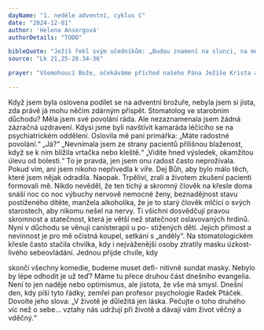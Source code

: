 ```yaml
---
dayName: "1. neděle adventní, cyklus C"
date: "2024-12-01"
author: 'Helena Ansorgová'
authorDetails: "TODO"

bibleQuote: "Ježíš řekl svým učedníkům: „Budou znamení na slunci, na měsíci i na hvězdách, na zemi úzkost národů, bezradných nad hukotem a pří- bojem moře; lidé budou zmírat strachem a oče- káváním toho, co přijde na (celý) svět, neboť hvězdný svět se zachvěje. A tehdy (lidé) uvidí Syna člověka přicházet v oblaku s velikou mocí a slávou. Až to začne, vzpřimte se a zdvihněte hlavu, protože se blíží vaše vykoupení. Dejte si pozor, aby vaše srdce nebyla zatížena nestříd- mostí, opilstvím a pozemskými starostmi, aby vás den (soudu) nezastihl znenadání; přijde to- tiž jako léčka na všechny, kdo přebývají na celé zemi. Proto bděte a modlete se v každé době, abyste mohli všemu tomu, co se má stát, unik- nout a obstát před Synem člověka.“"
source: "Lk 21,25-28.34-36"

prayer: "Všemohoucí Bože, očekáváme příchod našeho Pána Ježíše Krista a prosíme Tě: posiluj naši vůli, ať konáme spravedlivé skutky a připra- vujeme se na setkání s ním, abychom v den soudu stáli po jeho pravici a vešli do nebes- kého království. Neboť on s tebou v jednotě Ducha Svatého žije a kraluje po všechny věky věků. Amen."

---
```


Když jsem byla oslovena podílet se na adventní brožuře, nebyla jsem si jista, zda právě já mohu něčím zdárným přispět. Stomatolog ve starobním důchodu? Měla jsem své povolání ráda. Ale nezaznamenala jsem žádná zázračná uzdravení.
Kdysi jsme byli navštívit kamaráda léčícího se na psychiatrickém oddělení. Oslovila mě paní primářka: „Máte radostné povolání.“ „Já?“
„Nevnímala jsem ze strany pacientů přílišnou blaženost, když se k nim blížila vrtačka nebo kleště.“ „Vidíte hned výsledek, okamžitou úlevu od bolesti.“ To je pravda, jen jsem onu radost často neprožívala.
Pokud vím, ani jsem nikoho nepřivedla k víře. Dej Bůh, aby bylo málo těch, které jsem nějak odradila. Naopak. Trpěliví, zralí a životem zkušení pacienti formovali mě. Nikdo nevěděl, že ten tichý a skromný člověk na křesle doma snáší noc co noc výbuchy nervově nemocné ženy, beznadějnost stavu postiženého dítěte, manžela alkoholika, že je to starý člověk mlčící o svých starostech, aby nikomu nešel na nervy. Ti všichni dosvědčují pravou skromnost a statečnost, která je větší než statečnost oslavovaných hrdinů.
Nyní v důchodu se věnuji canisterapii u po- stižených dětí. Jejich přímost a nevinnost je pro mě očistná koupel, setkání s „anděly“. Na stomatologickém křesle často stačila chvilka, kdy i nejváženější osoby ztratily masku úzkost- livého sebeovládání. Jednou přijde chvíle, kdy
 
skončí všechny komedie, budeme muset defi- nitivně sundat masky. Nebylo by lépe odhodit je už teď?
Máme tu přece druhou část dnešního evangelia. Není to jen naděje nebo optimismus, ale jistota, že vše má smysl.
Dnešní den, kdy píši tyto řádky, zemřel pan profesor psychologie Radek Ptáček. Dovolte jeho slova: „V životě je důležitá jen láska. Pečujte o toho druhého víc než o sebe… vztahy nás udržují při životě  a  dávají  vám  život  věčný a vděčný.“